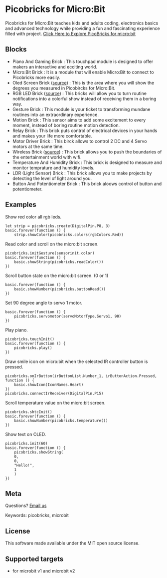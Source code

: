 # Picobricks for Micro:Bit

Picobricks for Micro:Bit teaches kids and adults coding, electronics basics and advanced technology while providing a fun and fascinating experience filled with project. 
[Click Here to Explore PicoBricks for micro:bit](https://picobricks.com/pages/kickstarter)

## Blocks

* Piano And Gaming Brick : This touchpad module is designed to offer makers an interactive and ecciting world.
* Micro:Bit Brick : It is a module that will enable Micro:Bit to connect to Picobricks more easily.
* Oled Screen Brick ([source](https://github.com/makecode-extensions/OLED12864_I2C)) : This is the area where you will show the degrees you measured in Picobircks for Micro:Bit.
* RGB LED Brick ([source](https://github.com/microsoft/pxt-neopixel)) : This bricks will allow you to turn routine notifications into a colorful show instead of receiving them in a boring way.
* Gesture Brick : This module is your ticket to transforming mundane routines into an extraordinary experience.
* Motion Brick : This sensor aims to add some excitement to every moment, instead of boring routine motion detection.
* Relay Brick : This brick puts control of electrical devices in your hands and makes your life more comfortable.
* Motor Driver Brick : This birck allows to control 2 DC and 4 Servo motors at the same time.
* Wireless Brick ([source](https://github.com/cytrontechnologies/pxt-esp8266)) : This brick allows you to push the boundaries of the entertainment world with wifi.
* Temperature And Humidity Brick : This brick is designed to measure and monitor temprature and humidity levels.
* LDR (Light Sensor) Brick : This brick allows you to make projects by detecting the level of light around you.
* Button And Potentiometer Brick : This brick aloows control of button and potentiometer.  

## Examples

Show red color all rgb leds.

```blocks
let strip = picobricks.create(DigitalPin.P8, 3)
basic.forever(function () {
    strip.showColor(picobricks.colors(rgbColors.Red))
```

Read color and scroll on the micro:bit screen.

```blocks
picobricks.initGesture(sensorinit.color)
basic.forever(function () {
    basic.showString(picobricks.readColor())
})
```

Scroll button state on the micro:bit screen. (0 or 1)

```blocks
basic.forever(function () {
    basic.showNumber(picobricks.buttonRead())
})
```

Set 90 degree angle to servo 1 motor.

```blocks
basic.forever(function () {
    picobricks.servomotor(servoMotorType.Servo1, 90)
})
```

Play piano.

```blocks
picobricks.touchInit()
basic.forever(function () {
    picobricks.play()
})
```

Draw smile icon on micro:bit when the selected IR controller button is pressed.

```blocks
picobricks.onIrButton(irButtonList.Number_1, irButtonAction.Pressed, function () {
    basic.showIcon(IconNames.Heart)
})
picobricks.connectIrReceiver(DigitalPin.P15)
```

Scroll temperature value on the micro:bit screen.

```blocks
picobricks.shtcInit()
basic.forever(function () {
    basic.showNumber(picobricks.temperature())
})
```

Show text on OLED.

```blocks
picobricks.init(60)
basic.forever(function () {
    picobricks.showString(
    0,
    0,
    "Hello!",
    1
    )
})
```

## Meta

Questions? [Email us](mailto:support@picobricks.com)

Keywords: picobricks, microbit

## License

This software made available under the MIT open source license.

## Supported targets

* for microbit v1 and microbit v2
